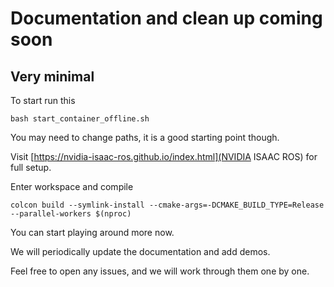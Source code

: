 # Documentation and clean up coming soon 

## Very minimal

To start run this

```shell
bash start_container_offline.sh
```

You may need to change paths, it is a good starting point though.

Visit [https://nvidia-isaac-ros.github.io/index.html](NVIDIA ISAAC ROS) for full setup.

Enter workspace and compile

```shell
colcon build --symlink-install --cmake-args=-DCMAKE_BUILD_TYPE=Release --parallel-workers $(nproc)
```

You can start playing around more now.

We will periodically update the documentation and add demos.

Feel free to open any issues, and we will work through them one by one.